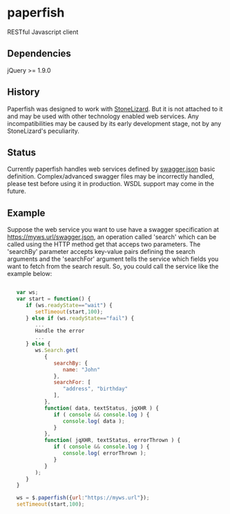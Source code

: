 # paperfish
RESTful Javascript client

## Dependencies

jQuery >= 1.9.0

## History

Paperfish was designed to work with [StoneLizard](https://github.com/luisfurquim/stonelizard "StoneLizard's Project Homepage").
But it is not attached to it and may be used with other technology enabled web services. Any incompatibilities may be caused by
its early development stage, not by any StoneLizard's peculiarity.

## Status

Currently paperfish handles web services defined by [swagger.json](http://swagger.io/specification "Swagger's Homepage")
basic definition. Complex/advanced swagger files may be incorrectly handled, please test before using it in production.
WSDL support may come in the future.

## Example

Suppose the web service you want to use have a swagger specification at https://myws.url/swagger.json,
an operation called 'search' which can be called using the HTTP method get that acceps two parameters. The
'searchBy' parameter accepts key-value pairs defining the search arguments and the 'searchFor' argument
tells the service which fields you want to fetch from the search result. So, you could call the service
like the example below:


```Javascript

   var ws;
   var start = function() {
      if (ws.readyState=="wait") {
         setTimeout(start,100);
      } else if (ws.readyState=="fail") {
         ...
         Handle the error
         ...
      } else {
         ws.Search.get(
            {
               searchBy: {
                  name: "John"
               },
               searchFor: [
                  "address", "birthday"
               ],
            },
            function( data, textStatus, jqXHR ) {
               if ( console && console.log ) {
                  console.log( data );
               }
            },
            function( jqXHR, textStatus, errorThrown ) {
               if ( console && console.log ) {
                  console.log( errorThrown );
               }
            }
         );
      }
   }

   ws = $.paperfish({url:"https://myws.url"});
   setTimeout(start,100);

```

